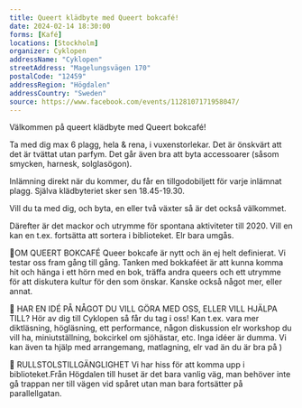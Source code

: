 ```yaml
---
title: Queert klädbyte med Queert bokcafé!
date: 2024-02-14 18:30:00
forms: [Kafé]
locations: [Stockholm]
organizer: Cyklopen
addressName: "Cyklopen"
streetAddress: "Magelungsvägen 170"
postalCode: "12459"
addressRegion: "Högdalen"
addressCountry: "Sweden"
source: https://www.facebook.com/events/1128107171958047/
---
```

Välkommen på queert klädbyte med Queert bokcafé!

Ta med dig max 6 plagg, hela & rena, i vuxenstorlekar. Det är önskvärt att det är tvättat utan parfym. Det går även bra att byta accessoarer (såsom smycken, harnesk, solglasögon).

Inlämning direkt när du kommer, du får en tillgodobiljett för varje inlämnat plagg. Själva klädbyteriet sker sen 18.45-19.30. 

Vill du ta med dig, och byta, en eller två växter så är det också välkommet.

Därefter är det mackor och utrymme för spontana aktiviteter till 2020. Vill en kan en t.ex. fortsätta att sortera i biblioteket. Elr bara umgås.


🔺OM QUEERT BOKCAFÉ
Queer bokcafe är nytt och än ej helt definierat. Vi testar oss fram gång till gång. Tanken med bokkaféet är att kunna komma hit och hänga i ett hörn med en bok, träffa andra queers och ett utrymme för att diskutera kultur för den som önskar. Kanske också något mer, eller annat.


🖤 HAR EN IDÉ PÅ NÅGOT DU VILL GÖRA MED OSS, ELLER VILL HJÄLPA TILL?
Hör av dig till Cyklopen så får du tag i oss! Kan t.ex. vara mer diktläsning, högläsning, ett performance, någon diskussion elr workshop du vill ha, miniutställning, bokcirkel om sjöhästar, etc. Inga idéer är dumma. Vi kan även ta hjälp med arrangemang, matlagning, elr vad än du är bra på )


🦼 RULLSTOLSTILLGÄNGLIGHET
Vi har hiss för att komma upp i biblioteket.Från Högdalen till huset är det bara vanlig väg, man behöver inte gå trappan ner till vägen vid spåret utan man bara fortsätter på parallellgatan.

